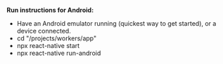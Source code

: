 **Run instructions for Android:**
* Have an Android emulator running (quickest way to get started), or a device connected.
* cd "/projects/workers/app"
* npx react-native start
* npx react-native run-android
